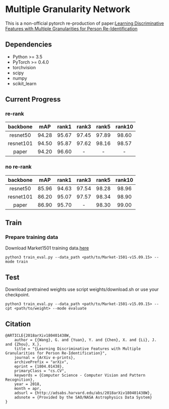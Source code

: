 # Multiple Granularity Network
This is a non-official pytorch re-production of paper:[Learning Discriminative Features with Multiple Granularities for Person Re-Identification](https://arxiv.org/abs/1804.01438v1)


## Dependencies

- Python >= 3.5
- PyTorch >= 0.4.0
- torchvision
- scipy
- numpy
- scikit_learn



## Current Progress

### re-rank
| backbone |  mAP | rank1 | rank3 | rank5 | rank10 |  
| :------: |  :------: | :------: | :------: | :------: |  :------: |   
| resnet50 |  94.28 | 95.67 | 97.45 | 97.89 | 98.60 |  
| resnet101 |  94.50 | 95.87 | 97.62 | 98.16 | 98.57 | 
| paper |  94.20 | 96.60 | - | - | - | 

### no re-rank
| backbone |  mAP | rank1 | rank3 | rank5 | rank10 |  
| :------: |  :------: | :------: | :------: | :------: |  :------: |   
| resnet50 |  85.96 | 94.63 | 97.54 | 98.28 | 98.96 |  
| resnet101 |  86.20 | 95.07 | 97.57 | 98.34 | 98.90 | 
| paper |  86.90 | 95.70 | - | 98.30 | 99.00 | 


## Train

### Prepare training data

Download Market1501 training data.[here](http://www.liangzheng.org/Project/project_reid.html)

```
python3 train_eval.py --data_path <path/to/Market-1501-v15.09.15> --mode train
```

## Test

Download pretrained weights use script weights/download.sh or use your checkpoint.

```
python3 train_eval.py --data_path <path/to/Market-1501-v15.09.15> --cpt <path/to/weight> --mode evaluate
```


## Citation

```text
@ARTICLE{2018arXiv180401438W,
    author = {{Wang}, G. and {Yuan}, Y. and {Chen}, X. and {Li}, J. and {Zhou}, X.},
    title = "{Learning Discriminative Features with Multiple Granularities for Person Re-Identification}",
    journal = {ArXiv e-prints},
    archivePrefix = "arXiv",
    eprint = {1804.01438},
    primaryClass = "cs.CV",
    keywords = {Computer Science - Computer Vision and Pattern Recognition},
    year = 2018,
    month = apr,
    adsurl = {http://adsabs.harvard.edu/abs/2018arXiv180401438W},
    adsnote = {Provided by the SAO/NASA Astrophysics Data System}
}
```
